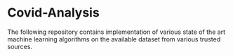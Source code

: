 # Covid-Analysis
The following repository contains implementation of various state of the art machine learning algorithms on the available dataset from various trusted sources.
